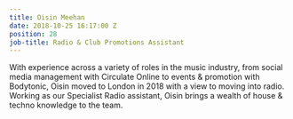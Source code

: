 ```yaml
---
title: Oisin Meehan
date: 2018-10-25 16:17:00 Z
position: 28
job-title: Radio & Club Promotions Assistant
---
```


With experience across a variety of roles in the music industry, from social media management with Circulate Online to events & promotion with Bodytonic, Oisin moved to London in 2018 with a view to moving into radio. Working as our Specialist Radio assistant, Oisin brings a wealth of house & techno knowledge to the team. 